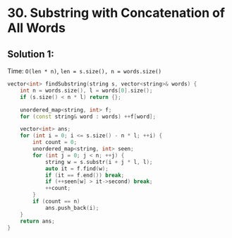 # 30. Substring with Concatenation of All Words

## Solution 1:

Time: ```O(len * n)```, ```len = s.size(), n = words.size()```

```cpp
vector<int> findSubstring(string s, vector<string>& words) {
    int n = words.size(), l = words[0].size();
    if (s.size() < n * l) return {};

    unordered_map<string, int> f;
    for (const string& word : words) ++f[word];

    vector<int> ans;
    for (int i = 0; i <= s.size() - n * l; ++i) {
        int count = 0;
        unordered_map<string, int> seen;
        for (int j = 0; j < n; ++j) {
            string w = s.substr(i + j * l, l);
            auto it = f.find(w);
            if (it == f.end()) break;
            if (++seen[w] > it->second) break;
            ++count;
        }
        if (count == n)
            ans.push_back(i);
    }
    return ans;
}
```
